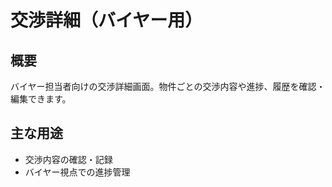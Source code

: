 # 交渉詳細（バイヤー用）

## 概要
バイヤー担当者向けの交渉詳細画面。物件ごとの交渉内容や進捗、履歴を確認・編集できます。

## 主な用途
- 交渉内容の確認・記録
- バイヤー視点での進捗管理 
